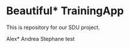 Beautiful* TrainingApp
===========

This is repository for our SDU project.

Alex*
Andrea
Stephane
test

